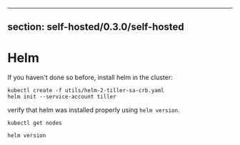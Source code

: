 <script context="module">
  export const prerender = true;
</script>

---

## section: self-hosted/0.3.0/self-hosted

# Helm

If you haven't done so before, install helm in the cluster:

```
kubectl create -f utils/helm-2-tiller-sa-crb.yaml
helm init --service-account tiller
```

verify that helm was installed properly using `helm version`.

```
kubectl get nodes
```

```
helm version
```
